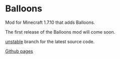 # Balloons
Mod for Minecraft 1.7.10 that adds Balloons.

The first release of the Balloons mod will come soon.

<a href="http://github.com/ZanyLeonic/Balloons/tree/unstable">unstable</a> branch for the latest source code.

<a href="http://ZanyLeonic.github.io/Balloons/">Github pages</a> 